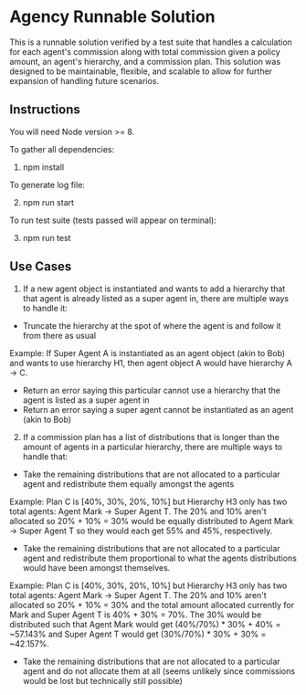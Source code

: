 # Agency Runnable Solution

This is a runnable solution verified by a test suite that handles a calculation for each agent's commission along with total commission given a policy amount, an agent's hierarchy, and a commission plan. This solution was designed to be maintainable, flexible, and scalable to allow for further expansion of handling future scenarios.

## Instructions

You will need Node version >= 8.

To gather all dependencies:

1. npm install

To generate log file:

2. npm run start

To run test suite (tests passed will appear on terminal):

3. npm run test

## Use Cases

1. If a new agent object is instantiated and wants to add a hierarchy that that agent is already listed as a super agent in, there are multiple ways to handle it:

- Truncate the hierarchy at the spot of where the agent is and follow it from there as usual

Example: If Super Agent A is instantiated as an agent object (akin to Bob) and wants to use hierarchy H1, then agent object A would have hierarchy A -> C.

- Return an error saying this particular cannot use a hierarchy that the agent is listed as a super agent in
- Return an error saying a super agent cannot be instantiated as an agent (akin to Bob)

2. If a commission plan has a list of distributions that is longer than the amount of agents in a particular hierarchy, there are multiple ways to handle that:

- Take the remaining distributions that are not allocated to a particular agent and redistribute them equally amongst the agents

Example: Plan C is [40%, 30%, 20%, 10%] but Hierarchy H3 only has two total agents: Agent Mark -> Super Agent T. The 20% and 10% aren't allocated so 20% + 10% = 30% would be equally distributed to Agent Mark -> Super Agent T so they would each get 55% and 45%, respectively.

- Take the remaining distributions that are not allocated to a particular agent and redistribute them proportional to what the agents distributions would have been amongst themselves.

Example: Plan C is [40%, 30%, 20%, 10%] but Hierarchy H3 only has two total agents: Agent Mark -> Super Agent T. The 20% and 10% aren't allocated so 20% + 10% = 30% and the total amount allocated currently for Mark and Super Agent T is 40% + 30% = 70%. The 30% would be distributed such that Agent Mark would get (40%/70%) * 30% + 40% = ~57.143% and Super Agent T would get (30%/70%) * 30% + 30% = ~42.157%.

- Take the remaining distributions that are not allocated to a particular agent and do not allocate them at all (seems unlikely since commissions would be lost but technically still possible)